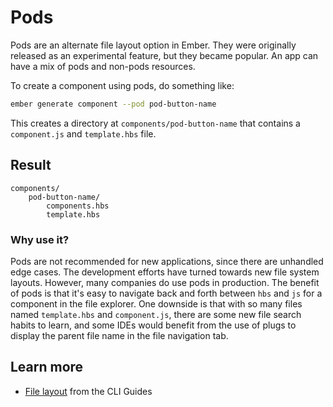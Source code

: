 # Pods

Pods are an alternate file layout option in Ember. They were originally released as an experimental feature, but they became popular. An app can have a mix of pods and non-pods resources.

To create a component using pods, do something like: 

```sh
ember generate component --pod pod-button-name
```

This creates a directory at `components/pod-button-name` that contains a `component.js` and `template.hbs` file.

## Result

```text
components/
    pod-button-name/
        components.hbs
        template.hbs
```

### Why use it?

Pods are not recommended for new applications, since there are unhandled edge cases. The development efforts have turned towards new file system layouts. However, many companies do use pods in production. The benefit of pods is that it's easy to navigate back and forth between `hbs` and `js` for a component in the file explorer. One downside is that with so many files named `template.hbs` and `component.js`, there are some new file search habits to learn, and some IDEs would benefit from the use of plugs to display the parent file name in the file navigation tab.

## Learn more

- [File layout](https://cli.emberjs.com/release/advanced-use/project-layouts/) from the CLI Guides
